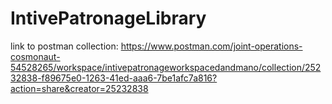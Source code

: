 # IntivePatronageLibrary

link to postman collection:
https://www.postman.com/joint-operations-cosmonaut-54528265/workspace/intivepatronageworkspacedandmano/collection/25232838-f89675e0-1263-41ed-aaa6-7be1afc7a816?action=share&creator=25232838
